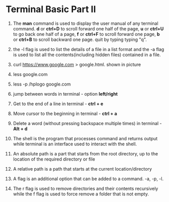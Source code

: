 # Terminal Basic Part II

1. The **man** command is used to display the user manual of any terminal command. **d** or **ctrl+D** to scroll forward one half of the page, **u** or  **ctrl+U** to go back one half of a page, **f** or **ctrl+F** to scroll forward one page, **b** or **ctrl+B** to scroll backward one page. quit by typing typing "q".

2. the -l flag is used to list the details of a file in a list format and the -a flag is used to list all the contents(including hidden files) contained in a file.

3. curl https://www.google.com > google.html. shown in picture

4. less google.com

5. less -p /hplogo google.com

6. jump between words in terminal - option **left/right**

7. Get to the end of a line in terminal - **ctrl + e**

8. Move cursor to the beginning in terminal - **ctrl + a**

9. Delete a word (without pressing backspace multiple times) in terminal - **Alt + d**

10. The shell is the program that processes command and returns output while terminal is an interface used to interact with the shell.

11. An absolute path is a part that starts from the root directory, up to the location of the required directory or file

12. A relative path is a path that starts at the current location/directory

13. A flag is an additional option that can be added to a command. -a, -p, -l.

14. The r flag is used to remove directories and their contents recursively while the f flag is used to force remove  a folder that is not empty.  



